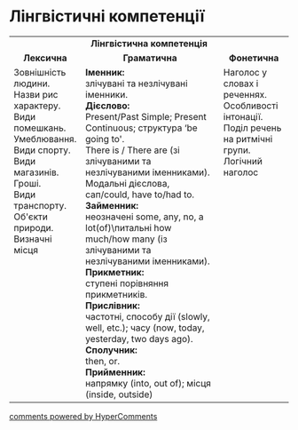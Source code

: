 <div id="hypercomments_widget" class="js-hypercomments-widget invisible"></div>

# Лінгвістичні компетенції


<table>
  <tr>
    <td align="center" colspan="3"><b>Лінгвістична компетенція</b></td>
  </tr>
            <tr>
                <td align="center"><b>Лексична</b></td>
                <td align="center"><b>Граматична</b></td>
                <td align="center"><b>Фонетична</b></td>
            </tr>
            <tr>
                <td width="25%" style="vertical-align:top !important;">
Зовнішність людини.<br> Назви рис характеру.<br> Види помешкань.<br> Умеблювання. <br>Види спорту.<br> Види магазинів.<br> Гроші.<br> Види транспорту.<br> Об'єкти природи. <br>Визначні місця</td>
<td width="50%" style="vertical-align:top !important;">
<b>Іменник:</b> <br>
злічувані та незлічувані іменники.<br>
<b>Дієслово:</b><br>
Present/Past Simple; Present Continuous; структура ‘be going to'.<br>
There is / There are (зі злічуваними та незлічуваними іменниками). Модальні дієслова, сап/could, have to/had to.<br>
<b>Займенник:</b><br>
неозначені some, any, no, a lot(of)\питальні how much/how many (із злічуваними та незлічуваними іменниками).<br>
<b>Прикметник:</b><br>
ступені порівняння прикметників.<br>
<b>Прислівник:</b><br>
частотні, способу дії (slowly, well, etc.); часу (now, today, yesterday, two days ago).<br>
<b>Сполучник:</b><br>
then, or.<br>
<b>Прийменник:</b><br>
напрямку (into, out of); місця (inside, outside)
</td>
<td width="25%" style="vertical-align:top !important;">Наголос у словах і реченнях. Особливості інтонації. Поділ речень на ритмічні групи. Логічний наголос</td>
            </tr>
</table>

<div class="js-hypercomments-container">
    <a href="http://hypercomments.com" class="hc-link" title="comments widget">comments powered by HyperComments</a>
</div>